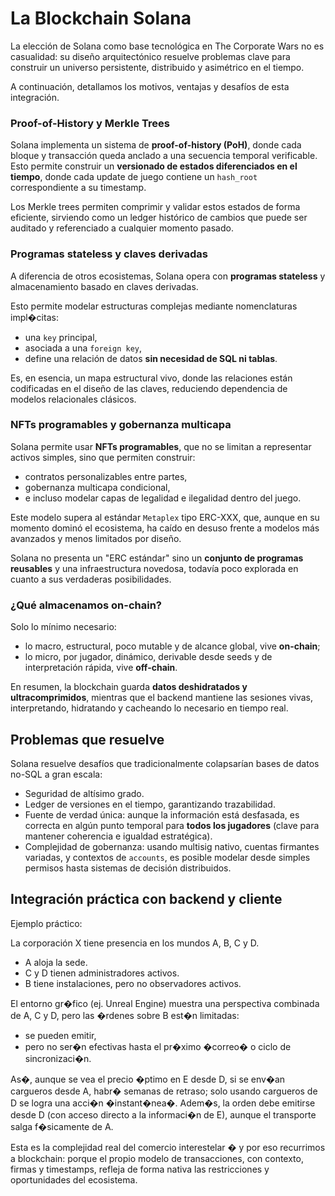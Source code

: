 # La Blockchain Solana

La elección de Solana como base tecnológica en The Corporate Wars no es casualidad: su diseño arquitectónico resuelve problemas clave para construir un universo persistente, distribuido y asimétrico en el tiempo.

A continuación, detallamos los motivos, ventajas y desafíos de esta integración.

### Proof-of-History y Merkle Trees

Solana implementa un sistema de **proof-of-history (PoH)**, donde cada bloque y transacción queda anclado a una secuencia temporal verificable. Esto permite construir un **versionado de estados diferenciados en el tiempo**, donde cada update de juego contiene un `hash_root` correspondiente a su timestamp.

Los Merkle trees permiten comprimir y validar estos estados de forma eficiente, sirviendo como un ledger histórico de cambios que puede ser auditado y referenciado a cualquier momento pasado.

### Programas stateless y claves derivadas

A diferencia de otros ecosistemas, Solana opera con **programas stateless** y almacenamiento basado en claves derivadas.

Esto permite modelar estructuras complejas mediante nomenclaturas impl�citas:

* una `key` principal,
* asociada a una `foreign key`,
* define una relación de datos **sin necesidad de SQL ni tablas**.

Es, en esencia, un mapa estructural vivo, donde las relaciones están codificadas en el diseño de las claves, reduciendo dependencia de modelos relacionales clásicos.

### NFTs programables y gobernanza multicapa

Solana permite usar **NFTs programables**, que no se limitan a representar activos simples, sino que permiten construir:

* contratos personalizables entre partes,
* gobernanza multicapa condicional,
* e incluso modelar capas de legalidad e ilegalidad dentro del juego.

Este modelo supera al estándar `Metaplex` tipo ERC-XXX, que, aunque en su momento dominó el ecosistema, ha caído en desuso frente a modelos más avanzados y menos limitados por diseño.

Solana no presenta un "ERC estándar" sino un **conjunto de programas reusables** y una infraestructura novedosa, todavía poco explorada en cuanto a sus verdaderas posibilidades.

### ¿Qué almacenamos on-chain?

Solo lo mínimo necesario:

* lo macro, estructural, poco mutable y de alcance global, vive **on-chain**;
* lo micro, por jugador, dinámico, derivable desde seeds y de interpretación rápida, vive **off-chain**.

En resumen, la blockchain guarda **datos deshidratados y ultracomprimidos**, mientras que el backend mantiene las sesiones vivas, interpretando, hidratando y cacheando lo necesario en tiempo real.

## Problemas que resuelve

Solana resuelve desafíos que tradicionalmente colapsarían bases de datos no-SQL a gran escala:

* Seguridad de altísimo grado.
* Ledger de versiones en el tiempo, garantizando trazabilidad.
* Fuente de verdad única: aunque la información está desfasada, es correcta en algún punto temporal para **todos los jugadores** (clave para mantener coherencia e igualdad estratégica).
* Complejidad de gobernanza: usando multisig nativo, cuentas firmantes variadas, y contextos de `accounts`, es posible modelar desde simples permisos hasta sistemas de decisión distribuidos.

## Integración práctica con backend y cliente

Ejemplo práctico:

La corporación X tiene presencia en los mundos A, B, C y D.

* A aloja la sede.
* C y D tienen administradores activos.
* B tiene instalaciones, pero no observadores activos.

El entorno gr�fico (ej. Unreal Engine) muestra una perspectiva combinada de A, C y D, pero las �rdenes sobre B est�n limitadas:

* se pueden emitir,
* pero no ser�n efectivas hasta el pr�ximo �correo� o ciclo de sincronizaci�n.

As�, aunque se vea el precio �ptimo en E desde D, si se env�an cargueros desde A, habr� semanas de retraso; solo usando cargueros de D se logra una acci�n �instant�nea�. Adem�s, la orden debe emitirse desde D (con acceso directo a la informaci�n de E), aunque el transporte salga f�sicamente de A.

Esta es la complejidad real del comercio interestelar � y por eso recurrimos a blockchain: porque el propio modelo de transacciones, con contexto, firmas y timestamps, refleja de forma nativa las restricciones y oportunidades del ecosistema.
